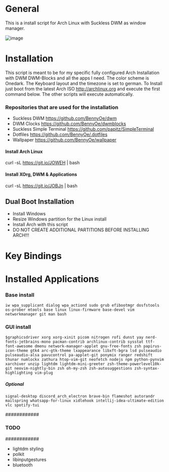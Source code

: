 # General
This is a install script for Arch Linux with Suckless DWM as window manager.

![image](https://user-images.githubusercontent.com/45036971/115892305-52037380-a457-11eb-8ccf-3f60da59f79b.png)


# Installation
This script is meant to be for my specific fully configured Arch Installation with DWM DWM-Blocks and all the apps I need. The color scheme is Onedark. The Keyboard layout and the timezone is set to german. To Install just boot from the latest Arch ISO http://archlinux.org and execute the first command below. The other scripts will execute automatically.

### Repositories that are used for the installation
- Suckless DWM https://github.com/BennyOe/dwm
- DWM Clocks https://github.com/BennyOe/dwmblocks
- Suckless Simple Terminal https://github.com/papitz/SimpleTerminal
- Dotfiles https://github.com/BennyOe/.dotfiles
- Wallpaper https://github.com/BennyOe/wallpaper

#### Install Arch Linux
curl -sL https://git.io/JOWEH | bash

#### Install XOrg, DWM & Applications
curl -sL https://git.io/JOBJn | bash

## Dual Boot Installation
- Install Windows 
- Resize Windows partition for the Linux install
- Install Arch with this script
- DO NOT CREATE ADDITIONAL PARTITIONS BEFORE INSTALLING ARCH!!!

# Key Bindings

# Installed Applications 
### Base install
    iw wpa_supplicant dialog wpa_actiond sudo grub efibootmgr dosfstools os-prober mtools base linux linux-firmware base-devel vim networkmanager git man bash

### GUI install
    $graphicsdriver xorg xorg-xinit picom nitrogen rofi dunst yay nerd-fonts-jetbrains-mono pacman-contrib archlinux-contrib sysstat ttf-font-awesome dmenu network-manager-applet gnu-free-fonts zsh papirus-icon-theme gtk4 arc-gtk-theme lxappearance libxft-bgra lsd pulseaudio pulseaudio-alsa pavucontrol pa-applet-git ponymix ranger redshift thunar numlockx zathura htop-vim-git neofetch nodejs npm python-pynvim xarchiver unzip lightdm lightdm-mini-greeter zsh-theme-powerlevel10k-git neovim-nightly-bin zsh oh-my-zsh zsh-autosuggestions zsh-syntax-highlighting vim-plug
    
##### Optional
    signal-desktop discord_arch_electron brave-bin flameshot autorandr mailspring whatsapp-for-linux xidlehook intellij-idea-ultimate-edition vlc spotify-tui


############
### TODO ###
############

- lightdm styling
- polkit
- libinputgestures
- bluetooth


